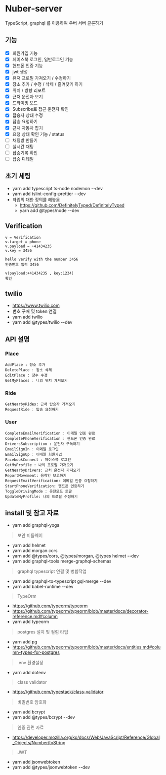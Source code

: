 # Nuber-server
TypeScript, graphql 를 이용하여 우버 서버 클론하기

## 기능
- [x] 회원가입 기능
- [x] 페이스북 로그인, 일반로그인 기능
- [x] 핸드폰 인증 기능
- [x] jwt 생성
- [x] 유저 프로필 가져오기 / 수정하기
- [x] 장소 추가 / 수정 / 삭제 / 즐겨찾기 하기
- [x] 위치 / 방향 리포트
- [x] 근처 운전자 보기
- [x] 드라이빙 모드
- [x] Subscribe로 접근 운전자 확인
- [x] 탑승자 상태 수정
- [x] 탑승 요청하기
- [x] 근처 자동차 잡기
- [x] 요청 상태 확인 기능 / status
- [ ] 채팅방 만들기
- [ ] 실시간 채팅
- [ ] 탑승기록 확인
- [ ] 탑승 디테일

## 초기 세팅
- yarn add typescript ts-node nodemon --dev
- yarn add tslint-config-prettier --dev
- 타입의 대한 정의를 해놓음
    - https://github.com/DefinitelyTyped/DefinitelyTyped
    - yarn add @types/node --dev

## Verification
    v = Verification
    v.target = phone
    v.payload = +41434235
    v.key = 3456

    hello verify with the number 3456
    인증번호 입력 3456
    
    v(payload:+41434235 , key:1234)
    확인

## twilio
- https://www.twilio.com
- 번호 구매 및 token 연결
- yarn add twilio
- yarn add @types/twilio --dev

## API 설명

### Place
    AddPlace : 장소 추가
    DeletePlace : 장소 삭제
    EditPlace : 장수 수정
    GetMyPlaces : 나의 위치 가져오기

### Ride
    GetNearbyRides: 근처 탑승자 가져오기
    RequestRide : 탑승 요청하기

### User
    CompleteEmailVerification : 이메일 인증 완료
    CompletePhoneVerification : 핸드폰 인증 완료
    DriversSubscription : 운전자 구독하기
    EmailSignIn : 이메일 로그인
    EmailSignUp : 이메일 회원가입
    FacebookConnect : 페이스북 로그인
    GetMyProfile : 나의 프로필 가져오기
    GetNearbyDrivers: 근처 운전자 가져오기
    ReportMovement: 움직인 보고하기
    RequestEmailVerification: 이메일 인증 요청하기
    StartPhoneVerification: 핸드폰 인증하기
    ToggleDrivingMode : 운전모드 토글
    UpdateMyProfile: 나의 프로필 수정하기

## install 및 참고 자료

- yarn add graphql-yoga 

> 보안 미들웨어
- yarn add helmet 
- yarn add morgan cors
- yarn add @types/cors, @types/morgan, @types helmet  --dev
- yarn add graphql-tools merge-graphql-schemas

> graphql typescript 연결 및 병합작업
- yarn add graphql-to-typescript gql-merge --dev
- yarn add babel-runtime --dev

> TypeOrm
- https://github.com/typeorm/typeorm
- https://github.com/typeorm/typeorm/blob/master/docs/decorator-reference.md#column
- yarn add typeorm

> postgres 설치 및 컬럼 타입
- yarn add pg
- https://github.com/typeorm/typeorm/blob/master/docs/entities.md#column-types-for-postgres


> .env 환경설정
- yarn add dotenv

> class validator
- https://github.com/typestack/class-validator

> 비밀번호 암호화
- yarn add bcrypt
- yarn add @types/bcrypt --dev

> 인증 관련 자료
- https://developer.mozilla.org/ko/docs/Web/JavaScript/Reference/Global_Objects/Number/toString

> JWT
- yarn add jsonwebtoken
- yarn add @types/jsonwebtoken --dev